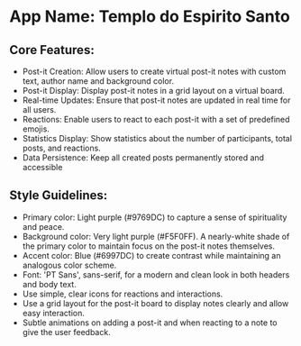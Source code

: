 # **App Name**: Templo do Espirito Santo

## Core Features:

- Post-it Creation: Allow users to create virtual post-it notes with custom text, author name and background color.
- Post-it Display: Display post-it notes in a grid layout on a virtual board.
- Real-time Updates: Ensure that post-it notes are updated in real time for all users.
- Reactions: Enable users to react to each post-it with a set of predefined emojis.
- Statistics Display: Show statistics about the number of participants, total posts, and reactions.
- Data Persistence: Keep all created posts permanently stored and accessible

## Style Guidelines:

- Primary color: Light purple (#9769DC) to capture a sense of spirituality and peace.
- Background color: Very light purple (#F5F0FF). A nearly-white shade of the primary color to maintain focus on the post-it notes themselves.
- Accent color: Blue (#6997DC) to create contrast while maintaining an analogous color scheme.
- Font: 'PT Sans', sans-serif, for a modern and clean look in both headers and body text.
- Use simple, clear icons for reactions and interactions.
- Use a grid layout for the post-it board to display notes clearly and allow easy interaction.
- Subtle animations on adding a post-it and when reacting to a note to give the user feedback.